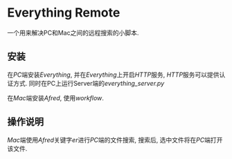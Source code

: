 # Everything Remote

一个用来解决PC和Mac之间的远程搜索的小脚本.

## 安装

在*PC*端安装*Everything*, 并在*Everything*上开启*HTTP*服务, *HTTP*服务可以提供认证方式. 同时在PC上运行Server端的*everything\_server.py*

在*Mac*端安装*Afred*, 使用*workflow*.

## 操作说明

*Mac*端使用*Afred*关键字*er*进行*PC*端的文件搜索, 搜索后, 选中文件将在*PC*端打开该文件.
